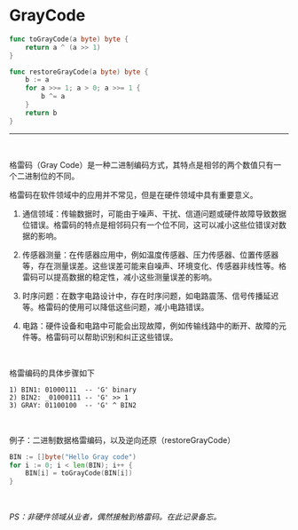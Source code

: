 # GrayCode

```go
func toGrayCode(a byte) byte {
    return a ^ (a >> 1)
}

func restoreGrayCode(a byte) byte {
    b := a
    for a >>= 1; a > 0; a >>= 1 {
        b ^= a
    }
    return b
}
```

<hr>
<br>

格雷码（Gray Code）是一种二进制编码方式，其特点是相邻的两个数值只有一个二进制位的不同。

格雷码在软件领域中的应用并不常见，但是在硬件领域中具有重要意义。

1. 通信领域：传输数据时，可能由于噪声、干扰、信道问题或硬件故障导致数据位错误。格雷码的特点是相邻码只有一个位不同，这可以减小这些位错误对数据的影响。

2. 传感器测量：在传感器应用中，例如温度传感器、压力传感器、位置传感器等，存在测量误差。这些误差可能来自噪声、环境变化、传感器非线性等。格雷码可以提高数据的稳定性，减小这些测量误差的影响。

3. 时序问题：在数字电路设计中，存在时序问题，如电路震荡、信号传播延迟等。格雷码的使用可以降低这些问题，减小电路错误。

4. 电路：硬件设备和电路中可能会出现故障，例如传输线路中的断开、故障的元件等。格雷码可以帮助识别和纠正这些错误。

<br>

格雷编码的具体步骤如下

```
1) BIN1: 01000111  -- 'G' binary
2) BIN2: _01000111 -- 'G' >> 1
3) GRAY: 01100100  -- 'G' ^ BIN2
```

<br>

例子：二进制数据格雷编码，以及逆向还原（restoreGrayCode）

```go
BIN := []byte("Hello Gray code")
for i := 0; i < len(BIN); i++ {
    BIN[i] = toGrayCode(BIN[i])
}
```

<br>

*PS：非硬件领域从业者，偶然接触到格雷码。在此记录备忘。*
